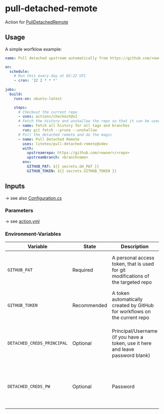 # pull-detached-remote
Action for [PullDetachedRemote](https://github.com/litetex/PullDetachedRemote)


## Usage
A simple worfklow example:
```YAML
name: Pull detached upstream automatically from https://github.com/<owner>/<repo>

on:
  schedule:
    # Run this every day at 02:22 UTC
    - cron: '22 2 * * *'
  
jobs:
  build:
    runs-on: ubuntu-latest

    steps:
      # Checkout the current repo
      - uses: actions/checkout@v2
      # Fetch the history and unshallow the repo so that it can be used
      - name: Fetch all history for all tags and branches
        run: git fetch --prune --unshallow
      # Pull the detached remote and do the magic
      - name: Pull Detached Remote
        uses: litetex/pull-detached-remote@vdev
        with:
          upstreamrepo: https://github.com/<owner>/<repo>
          upstreambranch: <branchname>
        env:
          GITHUB_PAT: ${{ secrets.GH_PAT }}
          GITHUB_TOKEN: ${{ secrets.GITHUB_TOKEN }}
```

## Inputs
→ see also [Configuration.cs](https://github.com/litetex/PullDetachedRemote/blob/develop/PullDetachedRemote/Config/Configuration.cs)
### Parameters
→ see [action.yml](action.yml)
### Environment-Variables
| Variable | State |  Description | Notes |
| ---- | -- | ---- | --- |
| ``GITHUB_PAT`` | Required | A personal access token, that is used for git modifications of the targeted repo | This is the fallback if no ``GITHUB_TOKEN`` is set<br/><br/>Add it to the [secrets](https://help.github.com/en/actions/configuring-and-managing-workflows/creating-and-storing-encrypted-secrets#creating-encrypted-secrets-for-a-repository)<br/><br/>[GitHub Documentation](https://help.github.com/en/github/authenticating-to-github/creating-a-personal-access-token-for-the-command-line) |
| ``GITHUB_TOKEN`` | Recommended | A token automatically created by GitHub for workflows on the current repo | If not set, the owner of the ``GITHUB_PAT`` will be the author of the pull request<br/><br/>[GitHub Documentation](https://help.github.com/en/actions/configuring-and-managing-workflows/authenticating-with-the-github_token#about-the-github_token-secret) |
| ``DETACHED_CREDS_PRINCIPAL`` | Optional | Principal/Username (if you have a token, use it here and leave password blank) | Only required if a repository outside of GitHub has to be authenticated<br/><br/>Must be enabled with the parameter ``upstreamrepousegithubcreds=false`` |
| ``DETACHED_CREDS_PW`` | Optional | Password | Only required if a repository outside of GitHub has to be authenticated<br/><br/>Must be enabled with the parameter ``upstreamrepousegithubcreds=false`` |
